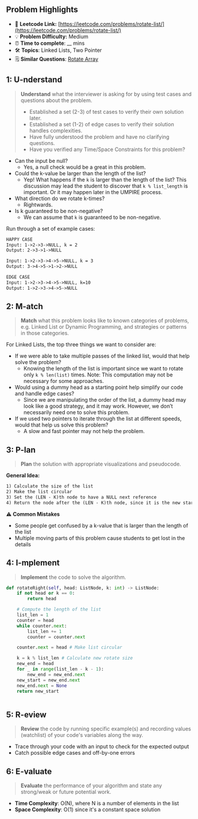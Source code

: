 ## Problem Highlights

* 🔗 **Leetcode Link:** [https://leetcode.com/problems/rotate-list/](https://leetcode.com/problems/rotate-list/)
* 💡 **Problem Difficulty:** Medium
* ⏰ **Time to complete**: __ mins
* 🛠️ **Topics**: Linked Lists, Two Pointer
* 🗒️ **Similar Questions**: [Rotate Array](https://leetcode.com/problems/rotate-array/)
    
## 1: U-nderstand
 
> **Understand** what the interviewer is asking for by using test cases and questions about the problem.
> 
> - Established a set (2-3) of test cases to verify their own solution later.
> - Established a set (1-2) of edge cases to verify their solution handles complexities.
> - Have fully understood the problem and have no clarifying questions.
> - Have you verified any Time/Space Constraints for this problem?

- Can the input be null?
  - Yes, a null check would be a great in this problem.
- Could the k-value be larger than the length of the list?
  - Yep! What happens if the `k` is larger than the length of the list? This discussion may lead the student to discover that `k % list_length` is important. Or it may happen later in the UMPIRE process.
- What direction do we rotate k-times?
  - Rightwards.
- Is k guaranteed to be non-negative?
  - We can assume that `k` is guaranteed to be non-negative.

Run through a set of example cases:

```markdown
HAPPY CASE
Input: 1->2->3->NULL, k = 2
Output: 2->3->1->NULL

Input: 1->2->3->4->5->NULL, k = 3
Output: 3->4->5->1->2->NULL

EDGE CASE
Input: 1->2->3->4->5->NULL, k=10
Output: 1->2->3->4->5->NULL 
```   
    
## 2: M-atch

> **Match** what this problem looks like to known categories of problems, e.g. Linked List or Dynamic Programming, and strategies or patterns in those categories.

For Linked Lists, the top three things we want to consider are:

- If we were able to take multiple passes of the linked list, would that help solve the problem?
   - Knowing the length of the list is important since we want to rotate only `k % len(list)` times. Note: This computation may not be necessary for some approaches.
- Would using a dummy head as a starting point help simplify our code and handle edge cases?
   - Since we are manipulating the order of the list, a dummy head may look like a good strategy, and it may work. However, we don’t necessarily need one to solve this problem.
- If we used two pointers to iterate through the list at different speeds, would that help us solve this problem?
   - A slow and fast pointer may not help the problem.

## 3: P-lan

> **Plan** the solution with appropriate visualizations and pseudocode.

**General Idea:** 

```markdown
1) Calculate the size of the list
2) Make the list circular
3) Set the (LEN - K)th node to have a NULL next reference
4) Return the node after the (LEN - K)th node, since it is the new start
```

⚠️ **Common Mistakes**

* Some people get confused by a k-value that is larger than the length of the list
* Multiple moving parts of this problem cause students to get lost in the details

## 4: I-mplement

> **Implement** the code to solve the algorithm.

```python
def rotateRight(self, head: ListNode, k: int) -> ListNode:
    if not head or k == 0:
        return head

    # Compute the length of the list
    list_len = 1
    counter = head
    while counter.next:
        list_len += 1
        counter = counter.next

    counter.next = head # Make list circular

    k = k % list_len # Calculate new rotate size
    new_end = head
    for _ in range(list_len - k - 1):
        new_end = new_end.next
    new_start = new_end.next
    new_end.next = None
    return new_start
```
```java

```
    
## 5: R-eview

> **Review** the code by running specific example(s) and recording values (watchlist) of your code's variables along the way.

- Trace through your code with an input to check for the expected output
- Catch possible edge cases and off-by-one errors

## 6: E-valuate

> **Evaluate** the performance of your algorithm and state any strong/weak or future potential work.
    
* **Time Complexity**: O(N), where N is a number of elements in the list
* **Space Complexity**: O(1) since it's a constant space solution
